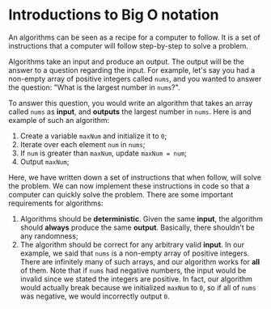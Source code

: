 # Introductions to Big O notation

An algorithms can be seen as a recipe for a computer to follow.
It is a set of instructions that a computer will follow step-by-step
to solve a problem.

Algorithms take an input and produce an output. The output
will be the answer to a question regarding the input.
For example, let's say you had  a non-empty array of positive integers called `nums`,
and you wanted to answer the question: "What is the largest number in `nums`?".

To answer this question, you would write an algorithm that takes an array called `nums`
as **input**, and **outputs** the largest number in `nums`. Here is and example of such 
an algorithm:

1. Create a variable `maxNum` and initialize it to `0`;
2. Iterate over each element `num` in `nums`;
3. If `num` is greater than `maxNum`, update `maxNum = num`;
4. Output `maxNum`;

Here, we have written down a set of instructions that when follow, will solve the problem.
We can now implement these instructions in code so that a computer can quickly solve the problem.
There are some important requirements for algorithms:

1. Algorithms should be **deterministic**. Given the same **input**, 
the algorithm should **always** produce the same **output**. Basically, there shouldn't be any randomness;
2. The algorithm should be correct for any arbitrary valid **input**.
In our example, we said that `nums` is a non-empty array of positive integers.
There are infinitely many of such arrays, and our algorithm works for **all** of them.
Note that if `nums` had negative numbers, the input would be invalid since we stated the integers are positive.
In fact, our algorithm would actually break because we initialized `maxNum` to `0`, so if all of `nums` was negative,
we would incorrectly output `0`.